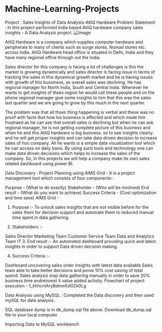 # Machine-Learning-Projects

Project : Sales Insights of Data Analysis-AtliQ Hardware
Problem Statement :
In this project performed India based AtliQ hardware company sales insights - A Data Analysis project.
![image](https://github.com/user-attachments/assets/971c94ae-9601-43c7-a0d6-20179a95afb5)


AtliQ Hardware is a company which supplies computer hardware and peripherals to many of clients such as surge stores, Nomad stores etc. across India. AtliQ Hardware head office is situated in Delhi, India and they have many regional office through out the India.

Sales director for this company is facing a lot of challenges is this the market is growing dynamically and sales director is facing issue in terms of tracking the sales in this dynamical growth market and he is having issues with growth of this bussiness, as overall sales was declining. He has regional manager for North India, South and Central India. Whenever he wants to get insights of thses region he would call these people and on the phone regional manager give some insights to him that this was the sales last quarter and we are going to grow by this much in the next quarter.

The problem was that all thses thing happening is verbal and these was no proof with facts that how his business is affected and which made him frustraed as he can see that overall sales is declining but when he can ask regional manager, he is not getting complete picture of this business and when he and this AtliQ hardware is big business. so to see insights clearly. and he will get proper insights and can take data driven decision to increase sales of hos company. All he wants is a simple data visualization tool which he can access on daily basis. By using such tools and technology one can make data driven decisions which helps to increase the sales of the company. So, In this projects we will help a company make its own sales related dashboard using power BI.

Data Discovery :
Project Planning using AIMS Grid -
It is a project management tool which consists of four components-

Purpose - (What to do exactly)
Stakeholder - (Who will be involved)
End result - (What do you want to achieve)
Success Criteria - (Cost optimization and time save)
AIMS Grid -
1. Purpose :- To unlock sales insights that are not visible before for the sales them for decision support and automate them to reduced manual time spent in data gathering.

2. Stakeholders :-

Sales Director
Marketing Team
Customer Service Team
Data and Analytics Team
IT
3. End result :- An automated dashboard providing quick and latest insights in order to support Data driven decision making.

4. Success Criteria :-

Dashboard uncovering sales order insights with latest data available
Sales team able to take better decisions and prove 10% cost saving of total spend.
Sales analysis stop data gathering manually in order to save 20% business time andreinvest it value added activity.
Flowchart of project execution -
1_khhcniAryBdmmfJt0Zk0Lg

Data Analysis using MySQL :
Completed the Data discovery and then used mySQL for data analysis.

SQL database dump is in db_dump.sql file above. Download db_dump.sql file to your local computer

Importing Data to MySQL workbench
